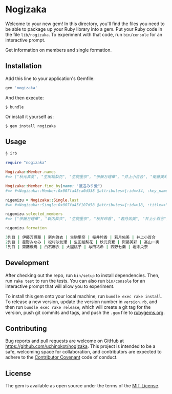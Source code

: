 # Nogizaka

Welcome to your new gem! In this directory, you'll find the files you need to be able to package up your Ruby library into a gem. Put your Ruby code in the file `lib/nogizaka`. To experiment with that code, run `bin/console` for an interactive prompt.

Get information on members and single formation.

## Installation

Add this line to your application's Gemfile:

```ruby
gem 'nogizaka'
```

And then execute:

    $ bundle

Or install it yourself as:

    $ gem install nogizaka

## Usage

```ruby
§ irb

require "nogizaka"
```

```ruby
Nogizaka::Member.names
#=> ["秋元真夏", "生田絵梨花", "生駒里奈", "伊藤万理華", "井上小百合", "衛藤美彩", "川後陽菜", "川村真洋", "齋藤飛鳥", "斎藤ちはる", "斉藤優里", "桜井玲香", "白石麻衣", "高山一実", "中田花奈", "中元日芽香", "西野七瀬", "能條愛未", "樋口日奈", "星野みなみ", "松村沙友理", "若月佑美", "和田まあや", "伊藤かりん", "伊藤純奈", "北野日奈子", "相楽伊織", "佐々木琴子", "新内眞衣", "鈴木絢音", "寺田蘭世", "堀未央奈", "山﨑怜奈", "渡辺みり愛", "伊藤理々杏", "岩本蓮加", "梅澤美波", "大園桃子", "久保史緖里", "阪口珠美", "佐藤楓", "中村麗乃", "向井葉月", "山下美月", "吉田綾乃クリスティー", "与田祐希", "橋本奈々未", "深川麻衣", "永島聖羅", "松井玲奈"]

Nogizaka::Member.find_by(name: "渡辺みり愛")
#=> #<Nogizaka::Member:0x007fa45ca0d338 @attributes={:id=>34, :key_name=>"watanabe_miria", :name=>"渡辺みり愛", :entry_period=>"2nd"}>

nigemizu = Nogizaka::Single.last
#=> #<Nogizaka::Single:0x007fa45f107d58 @attributes={:id=>18, :title=>"逃げ水", :members=>{"third"=>[4, 29, 3, 12, 22, 5], "second"=>[20, 21, 2, 1, 6, 14], "front"=>[9, 13, 38, 46, 17, 32]}}>

nigemizu.selected_members
#=> ["伊藤万理華", "新内眞衣", "生駒里奈", "桜井玲香", "若月佑美", "井上小百合", "星野みなみ", "松村沙友理", "生田絵梨花", "秋元真夏", "衛藤美彩", "高山一実", "齋藤飛鳥", "白石麻衣", "大園桃子", "与田祐希", "西野七瀬", "堀未央奈"]

nigemizu.formation

3列目 | 伊藤万理華 | 新内眞衣 | 生駒里奈 | 桜井玲香 | 若月佑美 | 井上小百合
2列目 | 星野みなみ | 松村沙友理 | 生田絵梨花 | 秋元真夏 | 衛藤美彩 | 高山一実
1列目 | 齋藤飛鳥 | 白石麻衣 | 大園桃子 | 与田祐希 | 西野七瀬 | 堀未央奈
```

## Development

After checking out the repo, run `bin/setup` to install dependencies. Then, run `rake test` to run the tests. You can also run `bin/console` for an interactive prompt that will allow you to experiment.

To install this gem onto your local machine, run `bundle exec rake install`. To release a new version, update the version number in `version.rb`, and then run `bundle exec rake release`, which will create a git tag for the version, push git commits and tags, and push the `.gem` file to [rubygems.org](https://rubygems.org).

## Contributing

Bug reports and pull requests are welcome on GitHub at https://github.com/uchinokot/nogizaka. This project is intended to be a safe, welcoming space for collaboration, and contributors are expected to adhere to the [Contributor Covenant](http://contributor-covenant.org) code of conduct.


## License

The gem is available as open source under the terms of the [MIT License](http://opensource.org/licenses/MIT).

